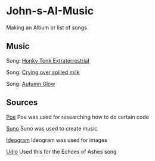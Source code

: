 # John-s-AI-Music
Making an Album or list of songs

## Music
Song: [Honky Tonk Extraterrestrial](https://drive.google.com/file/d/1k843hZ9vtPoM9ccWjW0HjjKDQ6Vcp_Lf/view?usp=sharing)

Song: [Crying over spilled milk](https://drive.google.com/file/d/1b3jAwhzmkUN4RibDu0RmMBh40OoeyEBw/view?usp=sharing)

Song: [Autumn Glow](https://drive.google.com/file/d/1u41CJtYSWlUMul-5cQVqf5T_yZ_VZDR9/view?usp=sharing)



## Sources

[Poe](https://poe.com/) 
Poe was used for researching how to do certain code

[Suno](https://suno.com/create) 
Suno was used to create music

[Ideogram](https://ideogram.ai/t/explore)
Ideogram was used for images

[Udio](https://www.udio.com/home)
Used this for the Echoes of Ashes song
